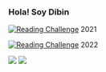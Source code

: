 ### Hola! Soy Dibin

[![Reading Challenge](https://img.shields.io/badge/Reading%20Challenge-8%2F8-orange?logo=bookStack)](https://www.goodreads.com/user_challenges/30365611) 2021

[![Reading Challenge](https://img.shields.io/badge/Reading%20Challenge-2%2F15-orange?logo=bookStack)](https://www.goodreads.com/user_challenges/32752234) 2022

<img src="https://github-readme-stats.vercel.app/api?username=dibinjose&count_private=true&show_icons=true&hide_title=true&bg_color=181818&title_color=1FD5F5&text_color=ffffff&icon_color=1FD5F5&border_color=1FD5F5" />

<img src="https://github-readme-stats.vercel.app/api/top-langs/?username=dibinjose&langs_count=10&layout=compact&bg_color=181818&title_color=1FD5F5&text_color=ffffff&border_color=1FD5F5" />
